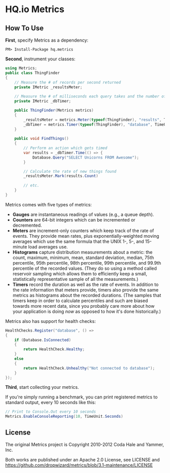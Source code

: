 HQ.io Metrics
=============

How To Use
----------
**First**, specify Metrics as a dependency:

    PM> Install-Package hq.metrics    

**Second**, instrument your classes:

```csharp
using Metrics;
public class ThingFinder
{
	// Measure the # of records per second returned
    private IMetric _resultsMeter;
  
    // Measure the # of milliseconds each query takes and the number of queries per second being performed
    private IMetric _dbTimer;

	public ThingFinder(Metrics metrics)
	{
		_resultsMeter = metrics.Meter(typeof(ThingFinder), "results", TimeUnit.Seconds);
		_dbTimer = metrics.Timer(typeof(ThingFinder), "database", TimeUnit.Milliseconds, TimeUnit.Seconds);
	}
	      
    public void FindThings()
    {
        // Perform an action which gets timed
        var results = _dbTimer.Time(() => {                            
            Database.Query("SELECT Unicorns FROM Awesome");
        }

        // Calculate the rate of new things found
        _resultsMeter.Mark(results.Count)                
    
        // etc.
    }
}
```

Metrics comes with five types of metrics:

* **Gauges** are instantaneous readings of values (e.g., a queue depth).
* **Counters** are 64-bit integers which can be incremented or decremented.
* **Meters** are increment-only counters which keep track of the rate of events.
  They provide mean rates, plus exponentially-weighted moving averages which
  use the same formula that the UNIX 1-, 5-, and 15-minute load averages use.
* **Histograms** capture distribution measurements about a metric: the count,
  maximum, minimum, mean, standard deviation, median, 75th percentile, 95th
  percentile, 98th percentile, 99th percentile, and 99.9th percentile of the
  recorded values. (They do so using a method called reservoir sampling which
  allows them to efficiently keep a small, statistically representative sample
  of all the measurements.)
* **Timers** record the duration as well as the rate of events. In addition to
  the rate information that meters provide, timers also provide the same metrics
  as histograms about the recorded durations. (The samples that timers keep in
  order to calculate percentiles and such are biased towards more recent data,
  since you probably care more about how your application is doing *now* as
  opposed to how it's done historically.)

Metrics also has support for health checks:
```csharp
HealthChecks.Register("database", () =>
{
    if (Database.IsConnected)
    {
        return HealthCheck.Healthy;
    }
    else
    {
        return HealthCheck.Unhealthy("Not connected to database");
    }
});
```
  
**Third**, start collecting your metrics.

If you're simply running a benchmark, you can print registered metrics to 
standard output, every 10 seconds like this:

```csharp
// Print to Console.Out every 10 seconds
Metrics.EnableConsoleReporting(10, TimeUnit.Seconds) 
```
    
License
-------
The original Metrics project is Copyright 2010-2012 Coda Hale and Yammer, Inc.

Both works are published under an Apache 2.0 License, see LICENSE and https://github.com/dropwizard/metrics/blob/3.1-maintenance/LICENSE

